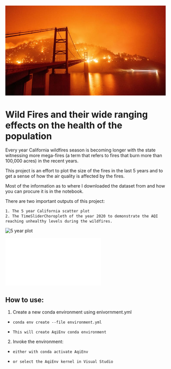 ![CaliforniaWildFire](./images/goldenGate_September9_2020.JPG)
# Wild Fires and their wide ranging effects on the health of the population
Every year California wildfires season is becoming longer with the state witnessing more mega-fires (a term that refers to fires that burn more than 100,000 acres) in the recent years.

This project is an effort to plot the size of the fires in the last 5 years and to get a sense of how the air quality is affected by the fires.

Most of the information as to where I downloaded the dataset from and how you can procure it is in the notebook.

There are two important outputs of this project:

    1. The 5 year California scatter plot 
    2. The TimeSliderChoropleth of the year 2020 to demonstrate the AQI reaching unhealthy levels during the wildfires.

![5 year plot](./images/fire_5_year_plot.jpg)

![TimeSlideChoroplet](./images/timeslider_california_AQI_2020.html)


## How to use:
1. Create a new conda environment using enivornment.yml
*     conda env create --file environment.yml
*     This will create AqiEnv conda environment
2. Invoke the environment:
*     either with conda activate AqiEnv
*     or select the AqiEnv kernel in Visual Studio